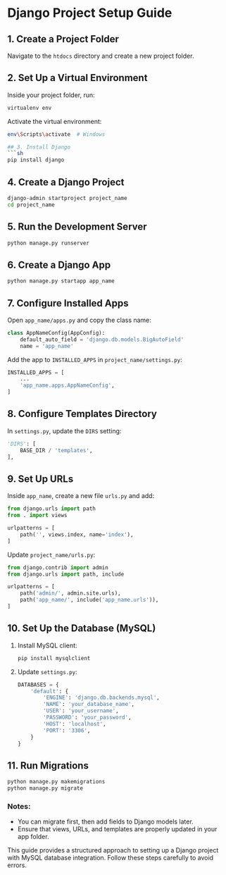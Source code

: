 # Django Project Setup Guide

## 1. Create a Project Folder
Navigate to the `htdocs` directory and create a new project folder.

## 2. Set Up a Virtual Environment
Inside your project folder, run:
```sh
virtualenv env
```
Activate the virtual environment:
```sh
env\Scripts\activate  # Windows

## 3. Install Django
```sh
pip install django
```

## 4. Create a Django Project
```sh
django-admin startproject project_name
cd project_name
```

## 5. Run the Development Server
```sh
python manage.py runserver
```

## 6. Create a Django App
```sh
python manage.py startapp app_name
```

## 7. Configure Installed Apps
Open `app_name/apps.py` and copy the class name:
```python
class AppNameConfig(AppConfig):
    default_auto_field = 'django.db.models.BigAutoField'
    name = 'app_name'
```
Add the app to `INSTALLED_APPS` in `project_name/settings.py`:
```python
INSTALLED_APPS = [
    ...
    'app_name.apps.AppNameConfig',
]
```

## 8. Configure Templates Directory
In `settings.py`, update the `DIRS` setting:
```python
'DIRS': [
    BASE_DIR / 'templates',
],
```

## 9. Set Up URLs
Inside `app_name`, create a new file `urls.py` and add:
```python
from django.urls import path
from . import views

urlpatterns = [
    path('', views.index, name='index'),
]
```

Update `project_name/urls.py`:
```python
from django.contrib import admin
from django.urls import path, include

urlpatterns = [
    path('admin/', admin.site.urls),
    path('app_name/', include('app_name.urls')),
]
```

## 10. Set Up the Database (MySQL)
1. Install MySQL client:
   ```sh
   pip install mysqlclient
   ```
2. Update `settings.py`:
   ```python
   DATABASES = {
       'default': {
           'ENGINE': 'django.db.backends.mysql',
           'NAME': 'your_database_name',
           'USER': 'your_username',  
           'PASSWORD': 'your_password',
           'HOST': 'localhost',
           'PORT': '3306',
       }
   }
   ```

## 11. Run Migrations
```sh
python manage.py makemigrations
python manage.py migrate
```

### Notes:
- You can migrate first, then add fields to Django models later.
- Ensure that views, URLs, and templates are properly updated in your app folder.

This guide provides a structured approach to setting up a Django project with MySQL database integration. Follow these steps carefully to avoid errors.

